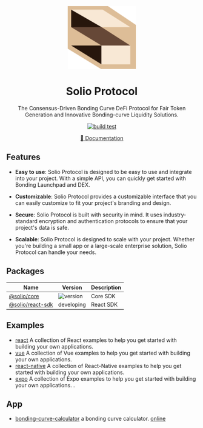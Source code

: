 <p align="center">
  <img width="180" src="./logo.png" alt="Solio logo"/>
</p>

<h1 align="center">Solio Protocol</h1>

<p align="center">
The Consensus-Driven Bonding Curve DeFi Protocol for Fair Token Generation and Innovative Bonding-curve Liquidity Solutions.
</p>

<p align="center">
  <a href="https://github.com/Solioworld/solio-protocol/actions/workflows/build-test.yml"><img src="https://github.com/Solioworld/solio-protocol/actions/workflows/build-test.yml/badge.svg?branch=main" alt="build test"></a>
</p>

<p align="center">
<a href="https://sdk.solio.world" target="_blank" rel="noopener noreferrer">📃 Documentation</a>
</p>

## Features

- **Easy to use**: Solio Protocol is designed to be easy to use and integrate into your project. With a simple API, you can quickly get started with Bonding Launchpad and DEX.

- **Customizable**: Solio Protocol provides a customizable interface that you can easily customize to fit your project's branding and design.

- **Secure**: Solio Protocol is built with security in mind. It uses industry-standard encryption and authentication protocols to ensure that your project's data is safe.

- **Scalable**: Solio Protocol is designed to scale with your project. Whether you're building a small app or a large-scale enterprise solution, Solio Protocol can handle your needs.

## Packages

| Name                                       | Version    | Description |
| ------------------------------------------ | ---------- | ----------- |
| [@solio/core](./packages/core)           | ![version](https://img.shields.io/npm/v/%40solio%2Fcore?label=%20)      | Core SDK    |
| [@solio/react-sdk](./packages/react-sdk) | developing | React SDK   |

## Examples

- [react](./examples/vite-react) A collection of React examples to help you get started with building your own applications.
- [vue](./examples/vite-vue) A collection of Vue examples to help you get started with building your own applications.
- [react-native](./examples/react-native) A collection of React-Native examples to help you get started with building your own applications.
- [expo](./examples/rn-expo) A collection of Expo examples to help you get started with building your own applications.
.

## App

- [bonding-curve-calculator](./apps/bonding-curve-calculator) a bonding curve calculator. [online](https://curve-calculator.pages.dev/)
